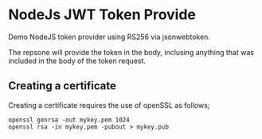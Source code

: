 NodeJs JWT Token Provide 
==================

Demo NodeJS token provider using RS256 via jsonwebtoken. 

The repsone will provide the token in the body, inclusing anything that was included in the body of the token request. 

## Creating a certificate 

Creating a certificate requires the use of openSSL as follows;

    openssl genrsa -out mykey.pem 1024
    openssl rsa -in mykey.pem -pubout > mykey.pub
